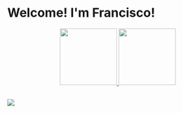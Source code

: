 # Welcome! I'm Francisco!

<div align="center">
  <a href="https://github.com/Francisco-Isganzella">
  <img height="130em" src="https://github-readme-stats.vercel.app/api?username=francisco-isganzella&show_icons=false&theme=dark&include_all_commits=true&count_private=true"/>
  <img height="130em" src="https://github-readme-stats.vercel.app/api/top-langs/?username=francisco-isganzella&layout=compact&langs_count=7&theme=dark"/>
</div>
  
  ##
  
<div> 
  <a href="https://www.linkedin.com/in/francisco-isganzella/" target="_blank"><img src="https://img.shields.io/badge/-LinkedIn-%230077B5?style=for-the-badge&logo=linkedin&logoColor=white" target="_blank"></a> 
</div>

